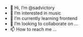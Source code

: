 - 👋 Hi, I’m @sadvictory
- 👀 I’m interested in music
- 🌱 I’m currently learning frontend 
- 💞️ I’m looking to collaborate on ...
- 📫 How to reach me ...

<!---
sadvictory/sadvictory is a ✨ special ✨ repository because its `README.md` (this file) appears on your GitHub profile.
You can click the Preview link to take a look at your changes.
--->
